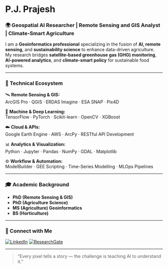 # P.J. Prajesh

### 🌍 Geospatial AI Researcher | Remote Sensing and GIS Analyst | Climate-Smart Agriculture

I am a **Geoinformatics professional** specializing in the fusion of **AI, remote sensing**, and **sustainability science** to enhance data-driven agriculture.  
My research bridges **satellite-based greenhouse gas (GHG) monitoring**, **AI-powered analytics**, and **climate-smart policy** for sustainable food systems.

---

### 🧠 Technical Ecosystem

🛰️ **Remote Sensing & GIS:**  
ArcGIS Pro · QGIS · ERDAS Imagine · ESA SNAP · Pix4D  

🤖 **Machine & Deep Learning:**  
TensorFlow · PyTorch · Scikit-learn · OpenCV · XGBoost  

☁️ **Cloud & APIs:**  
Google Earth Engine · AWS · ArcPy · RESTful API Development  

📊 **Analytics & Visualization:**  
Python · Jupyter · Pandas · NumPy · GDAL · Matplotlib  

⚙️ **Workflow & Automation:**  
ModelBuilder · GEE Scripting · Time-Series Modelling · MLOps Pipelines

---

### 🎓 Academic Background
- **PhD (Remote Sensing & GIS)**
- **PhD (Agriculture Science)**  
- **MS (Agriculture) Geoinformatics** 
- **BS (Horticulture)**

---

### 🤝 Connect with Me

[![LinkedIn](https://img.shields.io/badge/LinkedIn-blue?style=for-the-badge&logo=linkedin)](https://www.linkedin.com/in/pj-prajesh)
[![ResearchGate](https://img.shields.io/badge/ResearchGate-00CCBB?style=for-the-badge&logo=researchgate&logoColor=white)](https://www.researchgate.net/profile/Pj-Prajesh)

---

> “Every pixel tells a story — the challenge is teaching AI to understand it.”
